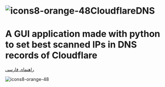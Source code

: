 # ![icons8-orange-48](https://user-images.githubusercontent.com/52942515/227339564-45d03a94-d3e1-44ba-bc60-229d039cf4ee.png)CloudflareDNS
A GUI application made with python to set best scanned IPs in DNS records of Cloudflare
===============
[راهنمای‌ فارسی](https://github.com/MortezaBashsiz/CFScanner)

![icons8-orange-48](https://user-images.githubusercontent.com/52942515/227339564-45d03a94-d3e1-44ba-bc60-229d039cf4ee.png)
